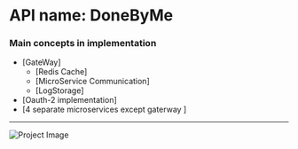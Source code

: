 # API name: DoneByMe

### Main concepts in implementation

- [GateWay]
    - [Redis Cache]
    - [MicroService Communication]
    - [LogStorage]
- [Oauth-2 implementation]
- [4 separate microservices except gaterway ]

---

![Project Image](https://i.ibb.co/T4w8KXG/todo-microservice.png)

